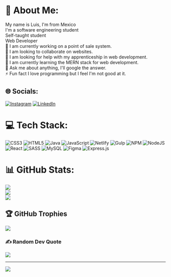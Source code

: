 # 💫 About Me:
My name is Luis, I'm from Mexico<br>I'm a software engineering student<br>Self-taught student<br>Web Developer<br>🔭 I am currently working on a point of sale system.<br>👯 I am looking to collaborate on websites.<br>🤝 I am looking for help with my apprenticeship in web development.<br>🌱 I am currently learning the MERN stack for web development.<br>💬 Ask me about anything, I'll google the answer.<br>⚡ Fun fact I love programming but I feel I'm not good at it.


## 🌐 Socials:
[![Instagram](https://img.shields.io/badge/Instagram-%23E4405F.svg?logo=Instagram&logoColor=white)](https://instagram.com/luismariscal16) [![LinkedIn](https://img.shields.io/badge/LinkedIn-%230077B5.svg?logo=linkedin&logoColor=white)](https://linkedin.com/in/luis-mariscal-161201) 

# 💻 Tech Stack:
![CSS3](https://img.shields.io/badge/css3-%231572B6.svg?style=for-the-badge&logo=css3&logoColor=white) ![HTML5](https://img.shields.io/badge/html5-%23E34F26.svg?style=for-the-badge&logo=html5&logoColor=white) ![Java](https://img.shields.io/badge/java-%23ED8B00.svg?style=for-the-badge&logo=java&logoColor=white) ![JavaScript](https://img.shields.io/badge/javascript-%23323330.svg?style=for-the-badge&logo=javascript&logoColor=%23F7DF1E) ![Netlify](https://img.shields.io/badge/netlify-%23000000.svg?style=for-the-badge&logo=netlify&logoColor=#00C7B7) ![Gulp](https://img.shields.io/badge/GULP-%23CF4647.svg?style=for-the-badge&logo=gulp&logoColor=white) ![NPM](https://img.shields.io/badge/NPM-%23000000.svg?style=for-the-badge&logo=npm&logoColor=white) ![NodeJS](https://img.shields.io/badge/node.js-6DA55F?style=for-the-badge&logo=node.js&logoColor=white) ![React](https://img.shields.io/badge/react-%2320232a.svg?style=for-the-badge&logo=react&logoColor=%2361DAFB) ![SASS](https://img.shields.io/badge/SASS-hotpink.svg?style=for-the-badge&logo=SASS&logoColor=white) ![MySQL](https://img.shields.io/badge/mysql-%2300f.svg?style=for-the-badge&logo=mysql&logoColor=white) 	![Figma](https://img.shields.io/badge/figma-%23F24E1E.svg?style=for-the-badge&logo=figma&logoColor=white) ![Express.js](https://img.shields.io/badge/express.js-%23404d59.svg?style=for-the-badge&logo=express&logoColor=%2361DAFB)
# 📊 GitHub Stats:
![](https://github-readme-stats.vercel.app/api?username=LuisMariscalDev&theme=react&hide_border=false&include_all_commits=false&count_private=false)<br/>
![](https://github-readme-streak-stats.herokuapp.com/?user=LuisMariscalDev&theme=react&hide_border=false)<br/>
![](https://github-readme-stats.vercel.app/api/top-langs/?username=LuisMariscalDev&theme=react&hide_border=false&include_all_commits=false&count_private=false&layout=compact)

## 🏆 GitHub Trophies
![](https://github-profile-trophy.vercel.app/?username=LuisMariscalDev&theme=darkhub&no-frame=false&no-bg=true&margin-w=4)

### ✍️ Random Dev Quote
![](https://quotes-github-readme.vercel.app/api?type=horizontal&theme=tokyonight)

---
[![](https://visitcount.itsvg.in/api?id=LuisMariscalDev&icon=2&color=0)](https://visitcount.itsvg.in)

<!-- Proudly created with GPRM ( https://gprm.itsvg.in ) -->
